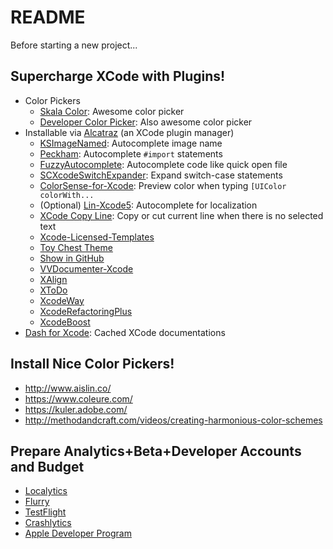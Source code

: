 # README

Before starting a new project...

## Supercharge XCode with Plugins!

- Color Pickers
    - [Skala Color](http://bjango.com/mac/skalacolor/): Awesome color picker
    - [Developer Color Picker](http://download.panic.com/picker/): Also awesome color picker
- Installable via [Alcatraz](http://alcatraz.io/) (an XCode plugin manager)
    - [KSImageNamed](https://github.com/ksuther/KSImageNamed-Xcode): Autocomplete image name
    - [Peckham](https://github.com/markohlebar/Peckham): Autocomplete `#import` statements
    - [FuzzyAutocomplete](https://github.com/FuzzyAutocomplete/FuzzyAutocompletePlugin): Autocomplete code like quick open file
    - [SCXcodeSwitchExpander](https://github.com/stefanceriu/SCXcodeSwitchExpander): Expand switch-case statements
    - [ColorSense-for-Xcode](https://github.com/omz/ColorSense-for-Xcode): Preview color when typing `[UIColor colorWith...`
    - (Optional) [Lin-Xcode5](https://github.com/questbeat/Lin-Xcode5): Autocomplete for localization
    - [XCode Copy Line](https://github.com/mthiesen/Xcode_copy_line): Copy or cut current line when there is no selected text
    - [Xcode-Licensed-Templates](https://github.com/mattt/Xcode-Licensed-Templates)
    - [Toy Chest Theme](https://github.com/JacksonGariety/Toy-Chest-Theme)
    - [Show in GitHub](https://github.com/larsxschneider/ShowInGitHub)
    - [VVDocumenter-Xcode](https://github.com/onevcat/VVDocumenter-Xcode)
    - [XAlign](https://github.com/qfish/XAlign)
    - [XToDo](https://github.com/trawor/XToDo)
    - [XcodeWay](https://github.com/onmyway133/XcodeWay)
    - [XcodeRefactoringPlus](https://github.com/kinwahlai/XcodeRefactoringPlus)
    - [XcodeBoost](https://github.com/fortinmike/XcodeBoost)
- [Dash for Xcode](http://kapeli.com/dash): Cached XCode documentations

## Install Nice Color Pickers!

- <http://www.aislin.co/>
- <https://www.coleure.com/>
- <https://kuler.adobe.com/>
- <http://methodandcraft.com/videos/creating-harmonious-color-schemes>

## Prepare Analytics+Beta+Developer Accounts and Budget

- [Localytics](http://localytics.com/)
- [Flurry](http://www.flurry.com/)
- [TestFlight](http://testflightapp.com/)
- [Crashlytics](http://try.crashlytics.com/)
- [Apple Developer Program](https://developer.apple.com/)

